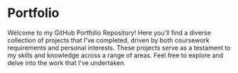 # Portfolio
Welcome to my GitHub Portfolio Repository! Here you'll find a diverse collection of projects that I've completed, driven by both coursework requirements and personal interests. These projects serve as a testament to my skills and knowledge across a range of areas. Feel free to explore and delve into the work that I've undertaken.  
